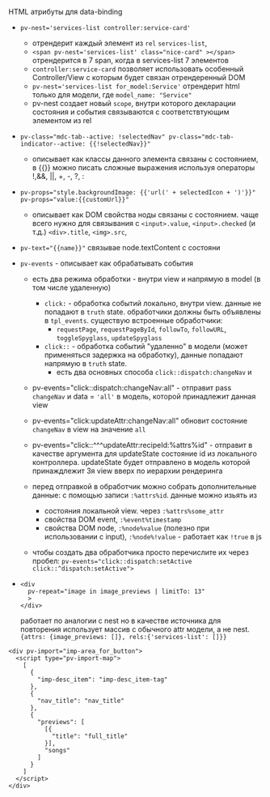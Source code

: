 



HTML атрибуты для data-binding

- `pv-nest='services-list controller:service-card'`

  - отрендерит каждый элемент из `rel` `services-list`,
  - `<span pv-nest='services-list' class="nice-card" ></span>` отрендерится в 7 span, когда в services-list 7 элементов
  - `controller:service-card` позволяет использовать особенный Controller/View с которым будет связан отрендеренный DOM
  - `pv-nest='services-list for_model:Service'` отрендерит html только для модели, где `model_name: "Service"`
  - pv-nest создает новый `scope`, внутри которого декларации состояния и события связываются с соответствтующим элементом из rel

- `pv-class="mdc-tab--active: !selectedNav" pv-class="mdc-tab-indicator--active: {{!selectedNav}}"`

  - описывает как классы данного элемента связаны с состоянием, в {{}} можно писать сложные выражения используя операторы !,&&, ||, +, -, ?, :

- `pv-props="style.backgroundImage: {{'url(' + selectedIcon + ')'}}" pv-props="value:{{customUrl}}" `

  - описывает как DOM свойства ноды связаны с состоянием. чаще всего нужно для связывания с `<input>.value`, `<input>.checked` (и т.д.) `<div>.title`, `<img>.src`,

- `pv-text="{{name}}"` связывае node.textContent с состояни



- `pv-events` - описывает как обрабатывать события

  - есть два режима обработки - внутри view и напрямую в model (в том числе удаленную)

    - `click:` - обработка событий локально, внутри view. данные не попадают в `truth` state. обработчики должны быть объявлены в `tpl_events`. существую встроенные обработчики:
      - `requestPage`, `requestPageById`, `followTo`, `followURL`, `toggleSpyglass`, `updateSpyglass`
    - `click::` - обработка событий "удаленно" в модели (может применяться задержка на обработку), данные попадают напрямую в `truth` state.
      - есть два основных способа `click::dispatch:changeNav` и

  - pv-events="click::dispatch:changeNav:all" - отправит pass `changeNav` и data = `'all'` в модель, которой принадлежит данная view

  - pv-events="click:updateAttr:changeNav:all" обновит состояние `changeNav` в view на значение `all`

  - pv-events="click::^^^updateAttr:recipeId:%attrs%id" - отправит в качестве аргумента для updateState состояние id из локального контроллера. updateState будет отправлено в модель которой принаждлежит 3я view вверх по иерархии рендеринга

  - перед отправкой в обработчик можно собрать дополнительные данные: с помощью записи `:%attrs%id`. данные можно изьять из

    - состояния локальной view. через `:%attrs%some_attr`
    - свойства DOM event, `:%event%timestamp`
    - свойства DOM node, `:%node%value` (полезно при использовании с input), `:%node%!value` - работает как `!true` в js



  - чтобы создать два обработчика просто перечислите их через пробел: `pv-events="click::dispatch:setActive click::^dispatch:setActive">`






- ```
  <div
    pv-repeat="image in image_previews | limitTo: 13"
    >
  </div>
  ```

  работает по аналогии с nest но в качестве источника для повторения использует массив с обычного attr модели, а не nest. `{attrs: {image_previews: []}, rels:{'services-list': []}}`


```
<div pv-import="imp-area_for_button">
  <script type="pv-import-map">
    [
      {
        "imp-desc_item": "imp-desc_item-tag"
      },
      {
        "nav_title": "nav_title"
      },
      {
        "previews": [
          [{
            "title": "full_title"
          }],
          "songs"
        ]
      }
    ]
  </script>
</div>
```
